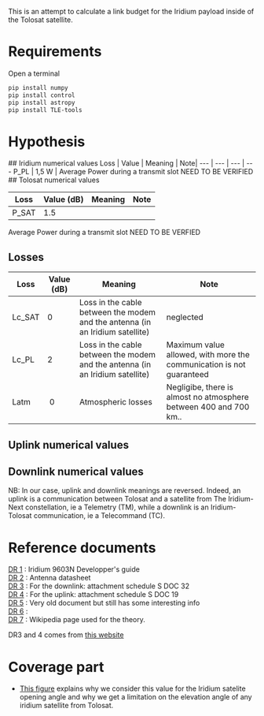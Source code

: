 This is an attempt to calculate a link budget for the Iridium payload inside of the Tolosat satellite.

# Requirements
Open a terminal 
```bash
pip install numpy
pip install control
pip install astropy
pip install TLE-tools
```

# Hypothesis

## Iridium numerical values 
Loss | Value | Meaning | Note|
 --- | --- | --- | ---
P_PL | 1,5 W | Average Power during a transmit slot
NEED TO BE VERIFIED
## Tolosat numerical values

Loss | Value (dB) | Meaning | Note
 --- | --- | --- | ---
 P_SAT | 1.5 | |
Average Power during a transmit slot
NEED TO BE VERFIED
## Losses
Loss | Value (dB) | Meaning | Note
 --- | --- | --- | ---
Lc_SAT | 0 | Loss in the cable between the modem and the antenna (in an Iridium satellite) | neglected
Lc_PL | 2 |  Loss in the cable between the modem and the antenna (in an Iridium satellite) | Maximum value allowed, with more the communication is not guaranteed |
Latm | 0 | Atmospheric losses| Negligibe, there is almost no atmosphere between 400 and 700 km..


## Uplink numerical values

## Downlink numerical values





NB: In our case, uplink and downlink meanings are reversed. Indeed, an uplink is a communication between Tolosat and a satellite from The Iridium-Next constellation, ie a Telemetry (TM), while a downlink is an Iridium-Tolosat communication, ie a Telecommand (TC). 


# Reference documents

[DR 1](https://drive.google.com/drive/folders/1e7a18I7tHASb86wTrSjnybxu4zR54TIt) : Iridium 9603N Developper's guide  
[DR 2](https://drive.google.com/drive/folders/1NZUNK1em5qUZ_SwfdnAVFhRPbDNzNcse) : Antenna datasheet  
[DR 3](https://drive.google.com/drive/folders/1C2tu57cuCGXt97GMfiLHbKCA47ofsTC_) : For the downlink: attachment schedule S DOC 32  
[DR 4](https://drive.google.com/drive/folders/1C2tu57cuCGXt97GMfiLHbKCA47ofsTC_) : For the uplink: attachment schedule S DOC 19  
[DR 5](https://docs.google.com/document/d/1JieGs47VJ9E5zeDgZMB69dEmIF8dfO8L/edit) : Very old document but still has some interesting info  
[DR 6](https://drive.google.com/drive/folders/1LY3PSfYB8v93tYUfnRmJDbB21J38bHoW) :   
[DR 7](https://en.wikipedia.org/wiki/Eb/N0) : Wikipedia page used for the theory.
  
DR3 and 4 comes from [this website](https://licensing.fcc.gov/cgi-bin/ws.exe/prod/ib/forms/attachment_menu.hts?id_app_num=102703&acct=265137&id_form_num=15&filing_key=-260629)

# Coverage part

* [This figure]() explains why we consider this value for the Iridium satelite opening angle and why we get a limitation on the elevation angle of any iridium satellite from Tolosat. 